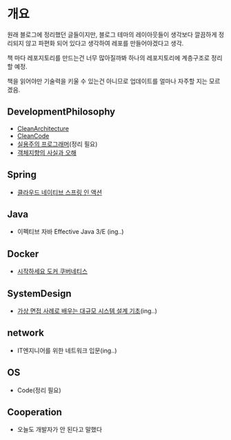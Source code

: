 # 개요

원래 블로그에 정리했던 글들이지만, 블로그 테마의 레이아웃들이 생각보다 깔끔하게 정리되지 않고 파편화 되어 있다고 생각하여 레포를 만들어야겠다고 생각.

책 마다 레포지토리를 만드는건 너무 많아질까봐 하나의 레포지토리에 계층구조로 정리할 예정.

책을 읽어야만 기술력을 키울 수 있는건 아니므로 업데이트를 얼마나 자주할 지는 모르겠음.



## DevelopmentPhilosophy

- [CleanArchitecture](./DevelopmentPhilosophy/CleanArchitecture/)
- [CleanCode](./DevelopmentPhilosophy/CleanCode/)
- [실용주의 프로그래머](./DevelopmentPhilosophy/객체지향의사실과오해/)(정리 필요)
- [객체지향의 사실과 오해](./DevelopmentPhilosophy/객체지향의사실과오해/)

## Spring
- [클라우드 네이티브 스프링 인 액션](./spring/클라우드%20네이티브%20스프링%20인%20액션)

## Java

- 이펙티브 자바 Effective Java 3/E (ing..)


## Docker

- [시작하세요 도커 쿠버네티스](./Docker/시작하세요-도커쿠버네티스/)

## SystemDesign

- [가상 면접 사례로 배우는 대규모 시스템 설계 기초](./SystemDesign/가상%20면접%20사례로%20배우는%20대규모%20시스템%20설계%20기초/)(ing..)


## network

- IT엔지니어를 위한 네트워크 입문(ing..)

## OS

- Code(정리 필요)


## Cooperation

- 오늘도 개발자가 안 된다고 말했다
